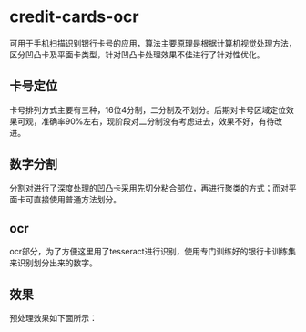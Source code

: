 # credit-cards-ocr
可用于手机扫描识别银行卡号的应用，算法主要原理是根据计算机视觉处理方法，区分凹凸卡及平面卡类型，针对凹凸卡处理效果不佳进行了针对性优化。
## 卡号定位
卡号排列方式主要有三种，16位4分制，二分制及不划分。后期对卡号区域定位效果可观，准确率90%左右，现阶段对二分制没有考虑进去，效果不好，有待改进。
## 数字分割
分割对进行了深度处理的凹凸卡采用先切分粘合部位，再进行聚类的方式；而对平面卡可直接使用普通方法划分。
## ocr
ocr部分，为了方便这里用了tesseract进行识别，使用专门训练好的银行卡训练集来识别划分出来的数字。
## 效果
预处理效果如下面所示：


